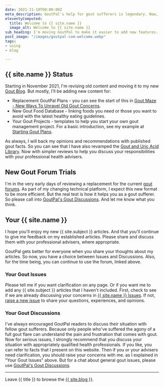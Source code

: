 ```yaml
---
date: 2021-11-10T00:00:00Z
meta_description: GoutPal's help for gout sufferers is legendary. Now, it's even better and easier. Checkout new ways to manage gouty arthritis.
eleventyComputed:
  title: Welcome to {{ site.name }}
  image_alt: Welcome to {{ site.name }}
sub_heading: I'm moving GoutPal to make it easier to add new features. See what's new to help your gout.
post_image: "/images/goutpal-com-welcome.webp"
tags:
- using
- blog

---
```

## {{ site.name }} Status

Starting in November 2021, I'm revising old content and moving it to my new [Gout Blog](/blog/). But mostly, I'll be adding new content for:

* Replacement GoutPal Plans - you can see the start of this in <a href="/blog/whats-your-biggest-gout-concern/">Gout Maze - New Ways To Unravel Old Gout Concerns</a>.
* New Gout Food Database - linking foods you need or those you want to avoid with the latest healthy eating guidelines.
* Your Gout Projects - templates to help you start your own gout management project. For a basic introduction, see my example at <a href="/blog/starting-gout-plans/">Starting Gout Plans</a>.

As always, I will back my opinions and recommendations with published gout facts. So you can see that I have also revamped the <a href="https://goutpal.info/">Gout and Uric Acid Library</a>. Now with simpler reviews to help you discuss your responsibilities with your professional health advisers.

## New Gout Forum Trials

I'm in the very early days of reviewing a replacement for the current <a href="https://goutpal.net/forums/">gout forums</a>. As part of my changing technical platform, I expect this new format to be more efficient. But the real test is how it helps you as a gout sufferer. So please call into <a href="{{ site.social_links.github }}discussions">GoutPal's Gout Discussions</a>. And let me know what you think.

## Your {{ site.name }}

I hope you'll enjoy my new {{ site.subject }} articles. And that you'll continue to give me feedback on my established articles. Please share and discuss them with your professional advisers, where appropriate.

GoutPal gets better for everyone when you share your thoughts about my articles. So now, you have a choice between Issues and Discussions. Also, for the time being, you can continue to use the forum, linked above.

### Your Gout Issues

Please tell me if you want clarification on any page. Or if you want me to add any {{ site.subject }} articles that I haven't included. First, check to see if we are already discussing your concerns in <a href="{{ site.social_links.github }}issues">{{ site.name }} Issues</a>. If not, <a href="{{ site.social_links.github }}issues/new/choose">raise a new issue</a> to share your questions, experiences, and opinions.

### Your Gout Discussions

I've always encouraged GoutPal readers to discuss their situation with fellow gout sufferers. Because only people who've suffered the agony of a full gout flare can understand the pain and frustration that comes with gout. Now for serious issues, I strongly recommend that you discuss your situation with appropriately qualified health professionals. If you like, you can refer to facts that I present on this website. Then if you or your advisers need clarification, you should raise your concerns with me. as I explained in "Your Gout Issues" above. But for a chat about general gout issues, please use  <a href="{{ site.social_links.github }}discussions">GoutPal's Gout Discussions</a>.

***

Leave {{ title }} to browse the <a href="/blog">{{ site.blog }}</a>.
